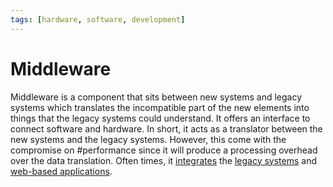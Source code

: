 ```yaml
---
tags: [hardware, software, development]
---
```


# Middleware

Middleware is a component that sits between new systems and legacy systems which
translates the incompatible part of the new elements into things that the legacy
systems could understand. It offers an interface to connect software and
hardware. In short, it acts as a translator between the new systems and the
legacy systems. However, this come with the compromise on #performance since it
will produce a processing overhead over the data translation. Often times, it
[integrates](202303242149.md) the [legacy systems](202304171938.md) and
[web-based applications](202304171942.md).
